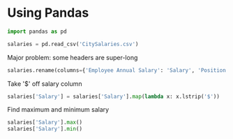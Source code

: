 # Using Pandas
```python
import pandas as pd

salaries = pd.read_csv('CitySalaries.csv')
```
Major problem: some headers are super-long

```python
salaries.rename(columns={'Employee Annual Salary': 'Salary', 'Position Title': 'Position'}, inplace=True)
```
Take '$' off salary column
```python
salaries['Salary'] = salaries['Salary'].map(lambda x: x.lstrip('$'))
```

Find maximum and minimum salary
```python
salaries['Salary'].max()
salaries['Salary'].min()
```